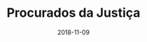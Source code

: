 ---
layout: project
title: "Procurados da Justiça"
date: 2018-11-09
category: Projetos
tag: Aplicativo Mobile
categoria: mobile
icone: phone
link: "https://www.behance.net/gallery/92763985/Procurados-pela-Justica"
# resumo: "Desafio para a construção de um aplicativo mobile"
---